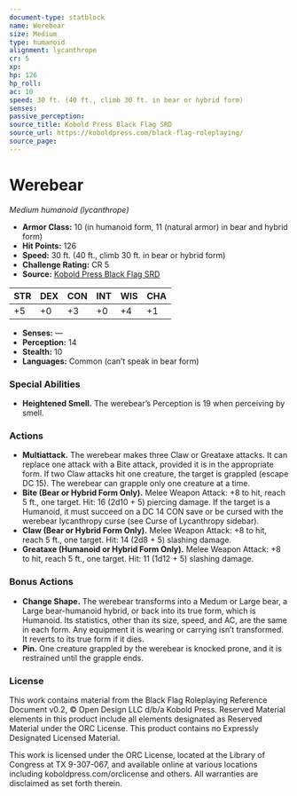 ```yaml
---
document-type: statblock
name: Werebear
size: Medium
type: humanoid
alignment: lycanthrope
cr: 5
xp: 
hp: 126
hp_roll: 
ac: 10
speed: 30 ft. (40 ft., climb 30 ft. in bear or hybrid form)
senses: 
passive_perception: 
source_title: Kobold Press Black Flag SRD
source_url: https://koboldpress.com/black-flag-roleplaying/
source_page: 
---
```


# Werebear

*Medium humanoid (lycanthrope)*

- **Armor Class:** 10 (in humanoid form, 11 (natural armor) in bear and hybrid form)
- **Hit Points:** 126
- **Speed:** 30 ft. (40 ft., climb 30 ft. in bear or hybrid form)
- **Challenge Rating:** CR 5
- **Source:** [Kobold Press Black Flag SRD](https://koboldpress.com/black-flag-roleplaying/)

| STR | DEX | CON | INT | WIS | CHA |
| --- | --- | --- | --- | --- | --- |
| +5 | +0 | +3 | +0 | +4 | +1 |

- **Senses:** —
- **Perception:** 14
- **Stealth:** 10
- **Languages:** Common (can’t speak in bear form)

### Special Abilities

- **Heightened Smell.** The werebear’s Perception is 19 when perceiving by smell.

### Actions

- **Multiattack.** The werebear makes three Claw or Greataxe attacks. It can replace one attack with a Bite attack, provided it is in the appropriate form. If two Claw attacks hit one creature, the target is grappled (escape DC 15). The werebear can grapple only one creature at a time.
- **Bite (Bear or Hybrid Form Only).** Melee Weapon Attack: +8 to hit, reach 5 ft., one target. Hit: 16 (2d10 + 5) piercing damage. If the target is a Humanoid, it must succeed on a DC 14 CON save or be cursed with the werebear lycanthropy curse (see Curse of Lycanthropy sidebar).
- **Claw (Bear or Hybrid Form Only).** Melee Weapon Attack: +8 to hit, reach 5 ft., one target. Hit: 14 (2d8 + 5) slashing damage.
- **Greataxe (Humanoid or Hybrid Form Only).** Melee Weapon Attack: +8 to hit, reach 5 ft., one target. Hit: 11 (1d12 + 5) slashing damage.

### Bonus Actions

- **Change Shape.** The werebear transforms into a Medum or Large bear, a Large bear-humanoid hybrid, or back into its true form, which is Humanoid. Its statistics, other than its size, speed, and AC, are the same in each form. Any equipment it is wearing or carrying isn’t transformed. It reverts to its true form if it dies.
- **Pin.** One creature grappled by the werebear is knocked prone, and it is restrained until the grapple ends.

### License

This work contains material from the Black Flag Roleplaying Reference Document v0.2, © Open Design LLC d/b/a Kobold Press. Reserved Material elements in this product include all elements designated as Reserved Material under the ORC License. This product contains no Expressly Designated Licensed Material.

This work is licensed under the ORC License, located at the Library of Congress at TX 9-307-067, and available online at various locations including koboldpress.com/orclicense and others. All warranties are disclaimed as set forth therein.
